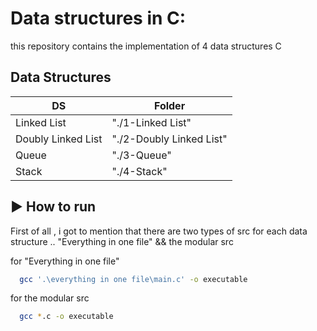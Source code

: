 # Data structures in C:

this repository contains the implementation of 4 data structures C

## Data Structures

| DS                 | Folder                   |
| ------------------ | ------------------------ |
| Linked List        | "./1-Linked List"        |
| Doubly Linked List | "./2-Doubly Linked List" |
| Queue              | "./3-Queue"              |
| Stack              | "./4-Stack"              |

## ▶️ How to run

First of all , i got to mention that there are two types of src for each data structure ..
"Everything in one file" && the modular src

for "Everything in one file"

```bash
  gcc '.\everything in one file\main.c' -o executable
```

for the modular src

```bash
  gcc *.c -o executable
```
